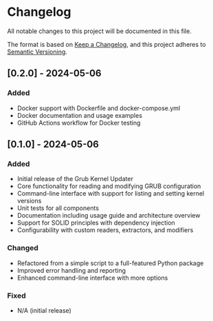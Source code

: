 # Changelog

All notable changes to this project will be documented in this file.

The format is based on [Keep a Changelog](https://keepachangelog.com/en/1.0.0/),
and this project adheres to [Semantic Versioning](https://semver.org/spec/v2.0.0.html).

## [0.2.0] - 2024-05-06

### Added
- Docker support with Dockerfile and docker-compose.yml
- Docker documentation and usage examples
- GitHub Actions workflow for Docker testing

## [0.1.0] - 2024-05-06

### Added
- Initial release of the Grub Kernel Updater
- Core functionality for reading and modifying GRUB configuration
- Command-line interface with support for listing and setting kernel versions
- Unit tests for all components
- Documentation including usage guide and architecture overview
- Support for SOLID principles with dependency injection
- Configurability with custom readers, extractors, and modifiers

### Changed
- Refactored from a simple script to a full-featured Python package
- Improved error handling and reporting
- Enhanced command-line interface with more options

### Fixed
- N/A (initial release)